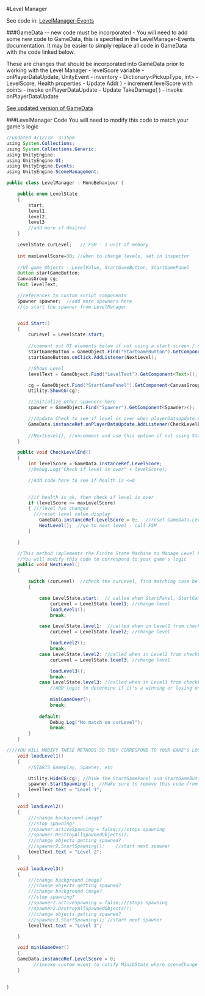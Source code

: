 #Level Manager


See code in: [LevelManager-Events](/level-manager-in-class.md)

###GameData -- new code must be incorporated -
You will need to add some new code to GameData, this is specified in the LevelManager-Events documentation.  It may be easier to simply replace all code in GameData with the code linked below.

These are changes that should be incorporated into GameData prior to working with the Level Manager
    - levelScore variable
    - onPlayerDataUpdate, UnityEvent
    - inventory - Dictionary<PickupType, int>
    - LevelScore, Health properties
    - Update Add( )
        - increment levelScore with points
        - invoke onPlayerDataUpdate
    - Update TakeDamage( )
        - invoke onPlayerDataUpdate


[See updated version of GameData](/project-3/gamedata-with-unityevent.md)


###LevelManager Code 
You will need to modify this code to match your game's logic


```java
//updated 4/12/18  3:35pm
using System.Collections;
using System.Collections.Generic;
using UnityEngine;
using UnityEngine.UI;
using UnityEngine.Events;
using UnityEngine.SceneManagement;

public class LevelManager : MonoBehaviour {

    public enum LevelState
    {
        start,
        level1,
        level2,
        level3
        //add more if desired
    }

    LevelState curLevel;   // FSM - 1 unit of memory
   
    int maxLevelScore=30; //when to change levels, set in inspector
    
    //UI game Objects - LevelValue, StartGameButton, StartGamePanel
    Button startGameButton;
    CanvasGroup cg;
    Text levelText;

    //references to custom script components
    Spawner spawner;  //add more spawners here
    //to start the spawner from LevelManager


    void Start()
    {
        curLevel = LevelState.start;
   
        //comment out UI elements below if not using a start-screen / start-button
        startGameButton = GameObject.Find("StartGameButton").GetComponent<Button>();
        startGameButton.onClick.AddListener(NextLevel);

        //Shows Level
        levelText = GameObject.Find("LevelText").GetComponent<Text>();

        cg = GameObject.Find("StartGamePanel").GetComponent<CanvasGroup>();
        Utility.ShowCG(cg);

        //initialize other spawners here
        spawner = GameObject.Find("Spawner").GetComponent<Spawner>();

        ///Update Check to see if level is over when playerDataUpdate event happens
        GameData.instanceRef.onPlayerDataUpdate.AddListener(CheckLevelEnd);
        
        //NextLevel(); //uncomment and use this option if not using StartGamePanel and StartGameButton to start the gameplay.
    }

    public void CheckLevelEnd()
    {
        int levelScore = GameData.instanceRef.LevelScore;
        //Debug.Log("Check if level is over" + levelScore);

        //Add code here to see if health is <=0
        

        //if health is ok, then check if level is over
        if (levelScore >= maxLevelScore)
        { ///level has changed
          ///reset level value display
            GameData.instanceRef.LevelScore = 0;   //reset GameData.LevelScore
            NextLevel();  //go to next level - call FSM
        }

    }

    //This method implements the Finite State Machine to Manage Level Logic. 
    //You will modify this code to correspond to your game's logic
    public void NextLevel()
    {

        switch (curLevel)  //check the curLevel, find matching case below
        {

            case LevelState.start:  // called when StartPanel, StartGameButton is clicked
                curLevel = LevelState.level1; //change level
                loadLevel1();
                break;

            case LevelState.level1:  //called when in Level1 from checkLevelEnd( ) 
                curLevel = LevelState.level2; //change level

                loadLevel2();
                break;
            case LevelState.level2: //called when in Level2 from checkLevelEnd( ) 
                curLevel = LevelState.level3; //change level

                loadLevel3();
                break;
            case LevelState.level3: //called when in Level3 from checkLevelEnd( ) 
                //ADD logic to determine if it's a winning or losing ending
                
                miniGameOver();
                break;
            
            default:
                Debug.Log("No match on curLevel");
                break;
        }
    }

////YOU WILL MODIFY THESE METHODS SO THEY CORRESPOND TO YOUR GAME"S LOGIC
    void loadLevel1()
    {
        //STARTS Gameplay, Spawner, etc

        Utility.HideCG(cg); //hide the StartGamePanel and StartGameButton
        spawner.StartSpawning();  //Make sure to remove this code from Start in the spawner script
        levelText.text = "Level 1";
    }

    void loadLevel2()
    {
        ///change background image?
        ///stop spawning?
        //spawner.activeSpawning = false;///stops spawning
        //spawner.DestroyAllSpawnedObjects();
        ///change objects getting spawned?
        ///spawner2.StartSpawning();    //start next spawner 
        levelText.text = "Level 2";
    }

    void loadLevel3()
    {
        ///change background image?
        ///change objects getting spawned?
        ///change background image?
        ///stop spawning?
        //spawner2.activeSpawning = false;///stops spawning
        //spawner2.DestroyAllSpawnedObjects();
        ///change objects getting spawned?
        ///spawner3.StartSpawning(); //start next spawner
        levelText.text = "Level 3";

    }

    void miniGameOver()
    {
    GameData.instanceRef.LevelScore = 0;
          //invoke custom event to notify MiniGState where sceneChange logic an be executed.  
    }

	
}

```

